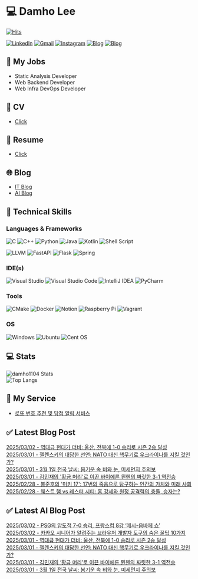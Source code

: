 
# 💻 Damho Lee

[![Hits](https://hits.seeyoufarm.com/api/count/incr/badge.svg?url=https%3A%2F%2Fgithub.com%2Fdamho1104&count_bg=%233D9CC8&title_bg=%23555555&icon=&icon_color=%23E7E7E7&title=hits&edge_flat=false)](https://hits.seeyoufarm.com)  

[![LinkedIn](https://img.shields.io/badge/Linkedin-%230077B5.svg?style=flat&logo=linkedin&logoColor=white)](https://www.linkedin.com/in/damho1104/)
[![Gmail](https://img.shields.io/badge/Gmail-D14836?style=flat&logo=gmail&logoColor=white)](mailto:damho1104@gmail.com)
[![Instagram](https://img.shields.io/badge/Instargram-%23E4405F.svg?style=flat&logo=Instagram&logoColor=white)](https://www.instagram.com/damho1104/)
[![Blog](https://img.shields.io/badge/Blog-%23000000.svg?style=flat&logo=Tistory&logoColor=white)](https://dmomo.co.kr/)
[![Blog](https://img.shields.io/badge/Blog-%23000000.svg?style=flat&logo=WordPress&logoColor=white)](https://blog.ai.dmomo.co.kr/)

## 📃 My Jobs
- Static Analysis Developer
- Web Backend Developer
- Web Infra DevOps Developer

## 📰 CV
- [Click](https://resume.dmomo.net/damho.lee/resume)  

## 📘 Resume
- [Click](https://damho1104.notion.site/8af3191b9815406d95708d9a0cea5a9e)  

## 🌐 Blog
- [IT Blog](https://dmomo.co.kr/)
- [AI Blog](https://blog.ai.dmomo.co.kr/)

## 💪 Technical Skills
### Languages & Frameworks
![C](https://img.shields.io/badge/c-%2300599C.svg?style=flat&logo=c&logoColor=white)
![C++](https://img.shields.io/badge/c++-%2300599C.svg?style=flat&logo=c%2B%2B&logoColor=white)
![Python](https://img.shields.io/badge/Python-3776AB.svg?&style=flat&logo=Python&logoColor=white)
![Java](https://img.shields.io/badge/java-%23ED8B00.svg?style=flat&logo=openjdk&logoColor=white)
![Kotlin](https://img.shields.io/badge/Kotlin-%237F52FF.svg?style=flat&logo=Kotlin&logoColor=white)
![Shell Script](https://img.shields.io/badge/Shell_script-%23121011.svg?style=flat&logo=gnu-bash&logoColor=white)  
  
![LLVM](https://img.shields.io/badge/LLVM/Clang-000B1D.svg?&style=flat&logo=LLVM&logoColor=white)
![FastAPI](https://img.shields.io/badge/FastAPI-005571?style=flat&logo=fastapi)
![Flask](https://img.shields.io/badge/Flask-%23000.svg?style=flat&logo=flask&logoColor=white)
![Spring](https://img.shields.io/badge/Springboot-%236DB33F.svg?style=flat&logo=spring&logoColor=white)
  
  
### IDE(s)
![Visual Studio](https://img.shields.io/badge/Visual%20Studio-5C2D91.svg?style=flat&logo=visual-studio&logoColor=white) 
![Visual Studio Code](https://img.shields.io/badge/Visual%20Studio%20Code-0078d7.svg?style=flat&logo=visual-studio-code&logoColor=white)
![IntelliJ IDEA](https://img.shields.io/badge/IntelliJIDEA-000000.svg?style=flat&logo=intellij-idea&logoColor=white) 
![PyCharm](https://img.shields.io/badge/PyCharm-143?style=flat&logo=pycharm&logoColor=black&color=black&labelColor=green) 


### Tools
![CMake](https://img.shields.io/badge/CMake-%23008FBA.svg?style=flat&logo=cmake&logoColor=white)
![Docker](https://img.shields.io/badge/docker-%230db7ed.svg?style=flat&logo=docker&logoColor=white)
![Notion](https://img.shields.io/badge/Notion-%23000000.svg?style=flat&logo=notion&logoColor=white)
![Raspberry Pi](https://img.shields.io/badge/-RaspberryPi-C51A4A?style=flat&logo=Raspberry-Pi)
![Vagrant](https://img.shields.io/badge/Vagrant-%231563FF.svg?style=flat&logo=vagrant&logoColor=white)


### OS
![Windows](https://img.shields.io/badge/Windows-0078D6?style=flat&logo=windows&logoColor=white)
![Ubuntu](https://img.shields.io/badge/Ubuntu-E95420?style=flat&logo=ubuntu&logoColor=white)
![Cent OS](https://img.shields.io/badge/Cent%20OS-002260?style=flat&logo=centos&logoColor=F0F0F0)


## :computer: Stats
![damho1104 Stats](https://github-readme-stats.vercel.app/api?username=damho1104&hide=issues&show_icons=true&theme=dark)  
![Top Langs](https://github-readme-stats.vercel.app/api/top-langs/?username=damho1104&layout=compact&theme=dark)


## 📣 My Service
- [로또 번호 추천 및 당첨 알림 서비스](https://lotto.dmomo.co.kr/)  


## ✅ Latest Blog Post

[2025/03/02 - 역대급 현대가 더비: 울산, 전북에 1-0 승리로 시즌 2승 달성](http://dmomo.co.kr/153) <br/>
[2025/03/01 - 젤렌스키의 대담한 선언: NATO 대신 핵무기로 우크라이나를 지킬 것인가?](http://dmomo.co.kr/152) <br/>
[2025/03/01 - 3월 1일 전국 날씨: 봄기운 속 비와 눈, 미세먼지 주의보](http://dmomo.co.kr/151) <br/>
[2025/03/01 - 김민재의 '황금 머리'로 이끈 바이에른 뮌헨의 짜릿한 3-1 역전승](http://dmomo.co.kr/150) <br/>
[2025/02/28 - 봉준호의 '미키 17': 17번의 죽음으로 탐구하는 인간의 가치와 미래 사회](http://dmomo.co.kr/149) <br/>
[2025/02/28 - 웨스트 햄 vs 레스터 시티: 홈 강세와 원정 공격력의 충돌, 승자는?](http://dmomo.co.kr/148) <br/>

## ✅ Latest AI Blog Post
[2025/03/02 - PSG의 압도적 7-0 승리, 프랑스컵 8강 ‘메시-음바페 쇼’](https://blog.ai.dmomo.co.kr/trend/1117) <br/>
[2025/03/02 - 카카오 시니어가 알려주는 브라우저 개발자 도구의 숨은 꿀팁 10가지](https://blog.ai.dmomo.co.kr/ai/1114) <br/>
[2025/03/01 - 역대급 현대가 더비: 울산, 전북에 1-0 승리로 시즌 2승 달성](https://blog.ai.dmomo.co.kr/trend/1111) <br/>
[2025/03/01 - 젤렌스키의 대담한 선언: NATO 대신 핵무기로 우크라이나를 지킬 것인가?](https://blog.ai.dmomo.co.kr/trend/1108) <br/>
[2025/03/01 - 김민재의 ‘황금 머리’로 이끈 바이에른 뮌헨의 짜릿한 3-1 역전승](https://blog.ai.dmomo.co.kr/trend/1105) <br/>
[2025/03/01 - 3월 1일 전국 날씨: 봄기운 속 비와 눈, 미세먼지 주의보](https://blog.ai.dmomo.co.kr/trend/1102) <br/>
